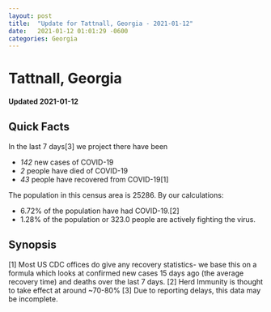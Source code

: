 ```yaml
---
layout: post
title:  "Update for Tattnall, Georgia - 2021-01-12"
date:   2021-01-12 01:01:29 -0600
categories: Georgia
---
```


# Tattnall, Georgia
#### Updated 2021-01-12

## Quick Facts

In the last 7 days[3] we project there have been
- *142* new cases of COVID-19
- *2* people have died of COVID-19
- *43* people have recovered from COVID-19[1]

The population in this census area is 25286. By our calculations:
- 6.72% of the population have had COVID-19.[2]
- 1.28% of the population or 323.0 people are actively fighting the virus.

## Synopsis




[1] Most US CDC offices do give any recovery statistics- we base this on a formula which looks at confirmed new cases
15 days ago (the average recovery time) and deaths over the last 7 days.
[2] Herd Immunity is thought to take effect at around ~70-80%
[3] Due to reporting delays, this data may be incomplete. 
    
